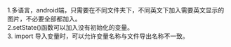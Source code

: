 1.多语言，android端，只需要在不同文件夹下，不同英文下加入需要英文显示的图片，不必要全部都加入。   
2.setState()函数可以加入没有初始化的变量。   
3. import 导入变量时，可以允许变量名称与文件导出名称不一致。
